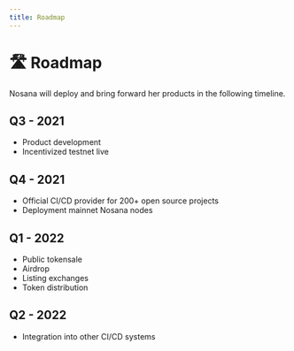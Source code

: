 ```yaml
---
title: Roadmap
---
```


# 🛣 Roadmap

Nosana will deploy and bring forward her products in the following timeline. 

## Q3 - 2021

- Product development
- Incentivized testnet live

## Q4 - 2021

- Official CI/CD provider for 200+ open source projects  
- Deployment mainnet Nosana nodes

## Q1 - 2022

- Public tokensale
- Airdrop
- Listing exchanges
- Token distribution

## Q2 - 2022

-  Integration into other CI/CD systems
